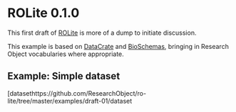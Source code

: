 # ROLite 0.1.0

This first draft of [ROLite](../) is more of a dump to initiate discussion.

This example is based on [DataCrate](https://github.com/UTS-eResearch/datacrate) and [BioSchemas](http://bioschemas.org/specifications/), bringing in Research Object vocabularies where appropriate.

## Example: Simple dataset

[datasethttps://github.com/ResearchObject/ro-lite/tree/master/examples/draft-01/dataset 

```

```
